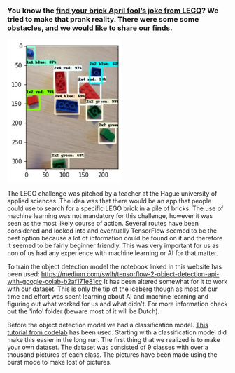 ### You know the [find your brick April fool’s joke from LEGO](https://twitter.com/LEGO_Group/status/1112625676836880384?ref_src=twsrc%5Etfw%7Ctwcamp%5Etweetembed%7Ctwterm%5E1112625676836880384%7Ctwgr%5E%7Ctwcon%5Es1_&ref_url=https%3A%2F%2Fbrickshow.com%2F2019%2F04%2Fa-look-at-legos-april-fools-prank-for-2019%2F "the tweet")? We tried to make that prank reality. There were some some obstacles, and we would like to share our finds.

![Results](https://github.com/LEGO-challenge/LEGO-dataset/blob/main/ReadMePictures/Results.jpg "results object detection")

The LEGO challenge was pitched by a teacher at the Hague university of applied sciences. The idea was that there would be an app that people could use to search for a specific LEGO brick in a pile of bricks. The use of machine learning was not mandatory for this challenge, however it was seen as the most likely course of action. Several routes have been considered and looked into and eventually TensorFlow seemed to be the best option because a lot of information could be found on it and therefore it seemed to be fairly beginner friendly. This was very important for us as non of us had any experience with machine learning or AI for that matter.

To train the object detection model the notebook linked in this website has been used: https://medium.com/swlh/tensorflow-2-object-detection-api-with-google-colab-b2af171e81cc It has been altered somewhat for it to work with our dataset. This is only the tip of the iceberg though as most of our time and effort was spent learning about AI and machine learning and figuring out what worked for us and what didn't. For more information check out the 'info' folder (beware most of it will be Dutch).

Before the object detection model we had a classification model. [This tutorial from codelab](https://codelabs.developers.google.com/codelabs/recognize-flowers-with-tensorflow-on-android#0 "the tutorial") has been used. Starting with a classification model did make this easier in the long run. The first thing that we realized is to make your own dataset. The dataset was consisted of 9 classes with over a thousand pictures of each class. The pictures have been made using the burst mode to make lost of pictures.
